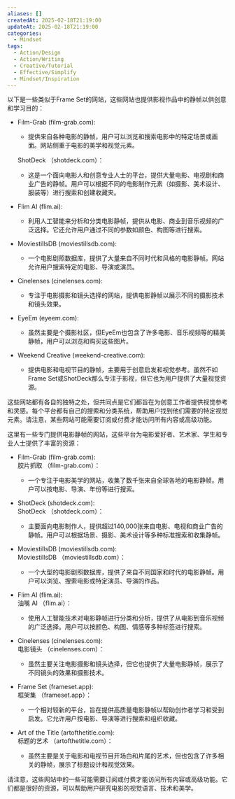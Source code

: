 ```yaml
---
aliases: []
createdAt: 2025-02-18T21:19:00
updateAt: 2025-02-18T21:19:00
categories:
  - Mindset
tags:
  - Action/Design
  - Action/Writing
  - Creative/Tutorial
  - Effective/Simplify
  - Mindset/Inspiration
---
```


以下是一些类似于Frame Set的网站，这些网站也提供影视作品中的静帧以供创意和学习目的：

- Film-Grab (film-grab.com):  
    
    - 提供来自各种电影的静帧，用户可以浏览和搜索电影中的特定场景或画面。网站侧重于电影的美学和视觉元素。
        
    ShotDeck （shotdeck.com）：
    
    - 这是一个面向电影人和创意专业人士的平台，提供大量电影、电视剧和商业广告的静帧。用户可以根据不同的电影制作元素（如摄影、美术设计、服装等）进行搜索和创建收藏夹。
        
- Flim AI (flim.ai):  
    
    - 利用人工智能来分析和分类电影静帧，提供从电影、商业到音乐视频的广泛选择。它还允许用户通过不同的参数如颜色、构图等进行搜索。
        
- MoviestillsDB (moviestillsdb.com):  
    
    - 一个电影剧照数据库，提供了大量来自不同时代和风格的电影静帧。网站允许用户搜索特定的电影、导演或演员。
        
- Cinelenses (cinelenses.com):  
    
    - 专注于电影摄影和镜头选择的网站，提供电影静帧以展示不同的摄影技术和镜头效果。
        
- EyeEm (eyeem.com):  
    
    - 虽然主要是个摄影社区，但EyeEm也包含了许多电影、音乐视频等的精美静帧，用户可以浏览和购买这些图片。
        
- Weekend Creative (weekend-creative.com):  
    
    - 提供电影和电视节目的静帧，主要用于创意启发和视觉参考。虽然不如Frame Set或ShotDeck那么专注于影视，但它也为用户提供了大量视觉资源。
        

这些网站都有各自的独特之处，但共同点是它们都旨在为创意工作者提供视觉参考和灵感。每个平台都有自己的搜索和分类系统，帮助用户找到他们需要的特定视觉元素。请注意，某些网站可能需要订阅或付费才能访问所有内容或高级功能。


这里有一些专门提供电影静帧的网站，这些平台为电影爱好者、艺术家、学生和专业人士提供了丰富的资源：

- Film-Grab (film-grab.com):  
    胶片抓取 （film-grab.com）：
    
    - 一个专注于电影美学的网站，收集了数千张来自全球各地的电影静帧。用户可以按电影、导演、年份等进行搜索。
        
- ShotDeck (shotdeck.com):  
    ShotDeck （shotdeck.com）：
    
    - 主要面向电影制作人，提供超过140,000张来自电影、电视和商业广告的静帧。用户可以根据场景、摄影、美术设计等多种标准搜索和收集静帧。
        
- MoviestillsDB (moviestillsdb.com):  
    MoviestillsDB （moviestillsdb.com）：
    
    - 一个大型的电影剧照数据库，提供了来自不同国家和时代的电影静帧。用户可以浏览、搜索电影或特定演员、导演的作品。
        
- Flim AI (flim.ai):  
    油嘴 AI （flim.ai）：
    
    - 使用人工智能技术对电影静帧进行分类和分析，提供了从电影到音乐视频的广泛选择。用户可以按颜色、构图、情感等多种标签进行搜索。
        
- Cinelenses (cinelenses.com):  
    电影镜头 （cinelenses.com）：
    
    - 虽然主要关注电影摄影和镜头选择，但它也提供了大量电影静帧，展示了不同镜头的效果和摄影技术。
        
- Frame Set (frameset.app):  
    框架集 （frameset.app）：
    
    - 一个相对较新的平台，旨在提供高质量电影静帧以帮助创作者学习和受到启发。它允许用户按电影、导演等进行搜索和组织收藏。
        
- Art of the Title (artofthetitle.com):  
    标题的艺术 （artofthetitle.com）：
    
    - 虽然主要是关于电影和电视节目开场白和片尾的艺术，但也包含了许多相关的静帧，展示了标题设计和视觉效果。
        

请注意，这些网站中的一些可能需要订阅或付费才能访问所有内容或高级功能。它们都是很好的资源，可以帮助用户研究电影的视觉语言、技术和美学。